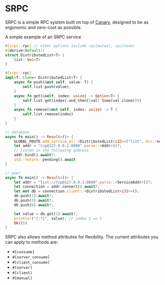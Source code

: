 # SRPC

SRPC is a simple RPC system built on top of [Canary](https://github.com/znx3p0/canary),
designed to be as ergonomic and zero-cost as possible.

A simple example of an SRPC service
```rust
#[srpc::rpc] // other options include rpc(mutex), rpc(none)
#[derive(Default)]
struct DistributedList<T> {
    list: Vec<T>
}

#[srpc::rpc]
impl<T: Clone> DistributedList<T> {
    async fn push(&mut self, value: T) {
        self.list.push(value);
    }
    async fn get(&self, index: usize) -> Option<T> {
        self.list.get(index).and_then(|val| Some(val.clone()))
    }
    async fn remove(&mut self, index: usize) -> T {
        self.list.remove(index)
    }
}
```

```rust
// database
async fn main() -> Result<()> {
    GLOBAL_ROUTE.add_service_at::<DistributedList<i32>>("list", Arc::new(RwLock::new(Default::default())))?;
    let addr = "tcp@127.0.0.1:8080".parse::<Addr>()?;
    // listen in the following address
    addr.bind().await?;
    std::future::pending().await
}

// peer
async fn main() -> Result<()> {
    let addr = "list://tcp@127.0.0.1:8080".parse::<ServiceAddr>()?;
    let connection = addr.connect().await?;
    let mut db = connection.client::<DistributedList<i32>>();
    db.push(1).await?;
    db.push(5).await?;
    db.push(6).await?;

    let value = db.get(1).await?;
    println!("{:?}", value); // index 1 == 5
    Ok(())
}
```

SRPC also allows method attributes for flexibility.
The current attributes you can apply to methods are:
- `#[consume]`
- `#[server_consume]`
- `#[client_consume]`
- `#[server]`
- `#[client]`
- `#[manual]`
